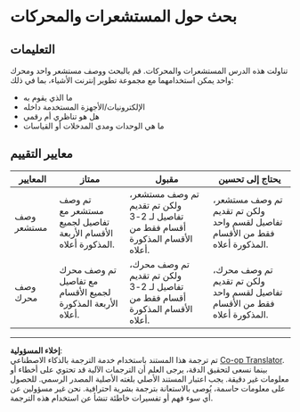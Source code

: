 <!--
CO_OP_TRANSLATOR_METADATA:
{
  "original_hash": "c5a568320b1159394108544807895337",
  "translation_date": "2025-08-26T23:26:00+00:00",
  "source_file": "1-getting-started/lessons/3-sensors-and-actuators/assignment.md",
  "language_code": "ar"
}
-->
# بحث حول المستشعرات والمحركات

## التعليمات

تناولت هذه الدرس المستشعرات والمحركات. قم بالبحث ووصف مستشعر واحد ومحرك واحد يمكن استخدامهما مع مجموعة تطوير إنترنت الأشياء، بما في ذلك:

* ما الذي يقوم به
* الإلكترونيات/الأجهزة المستخدمة داخله
* هل هو تناظري أم رقمي
* ما هي الوحدات ومدى المدخلات أو القياسات

## معايير التقييم

| المعايير | ممتاز | مقبول | يحتاج إلى تحسين |
| -------- | ------- | ------- | --------------- |
| وصف مستشعر | تم وصف مستشعر مع تفاصيل لجميع الأقسام الأربعة المذكورة أعلاه. | تم وصف مستشعر، ولكن تم تقديم تفاصيل لـ 2-3 أقسام فقط من الأقسام المذكورة أعلاه. | تم وصف مستشعر، ولكن تم تقديم تفاصيل لقسم واحد فقط من الأقسام المذكورة أعلاه. |
| وصف محرك | تم وصف محرك مع تفاصيل لجميع الأقسام الأربعة المذكورة أعلاه. | تم وصف محرك، ولكن تم تقديم تفاصيل لـ 2-3 أقسام فقط من الأقسام المذكورة أعلاه. | تم وصف محرك، ولكن تم تقديم تفاصيل لقسم واحد فقط من الأقسام المذكورة أعلاه. |

---

**إخلاء المسؤولية**:  
تم ترجمة هذا المستند باستخدام خدمة الترجمة بالذكاء الاصطناعي [Co-op Translator](https://github.com/Azure/co-op-translator). بينما نسعى لتحقيق الدقة، يرجى العلم أن الترجمات الآلية قد تحتوي على أخطاء أو معلومات غير دقيقة. يجب اعتبار المستند الأصلي بلغته الأصلية المصدر الرسمي. للحصول على معلومات حاسمة، يُوصى بالاستعانة بترجمة بشرية احترافية. نحن غير مسؤولين عن أي سوء فهم أو تفسيرات خاطئة تنشأ عن استخدام هذه الترجمة.